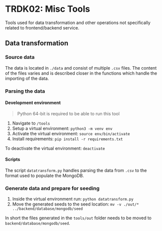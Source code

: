 # TRDK02: Misc Tools

Tools used for data transformation and other operations not specifically related to frontend/backend service.

## Data transformation

### Source data

The data is located in `./data` and consist of multiple `.csv` files. The content of the files varies and is described closer in the functions which handle the importing of the data.

### Parsing the data

#### Development environment
>Python 64-bit is required to be able to run this tool

1. Navigate to `/tools`
1. Setup a virtual environment: `python3 -m venv env`
2. Activate the virtual environment: `source env/bin/activate`
3. Install requirements: `pip install -r requirements.txt`

To deactivate the virtual environment: `deactivate`

#### Scripts

The script `datatransform.py` handles parsing the data from `.csv` to the format used to populate the MongoDB.

### Generate data and prepare for seeding

1. Inside the virtual environment run: `python datatransform.py`
2. Move the generated seeds to the seed location: `mv -v ./out/* ../backend/database/mongodb/seed`

In short the files generated in the `tools/out` folder needs to be moved to `backend/database/mongodb/seed`.
